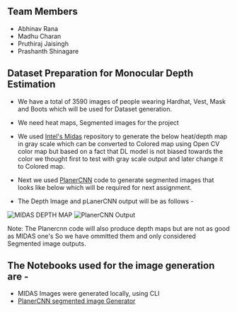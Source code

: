 ## Team Members
* Abhinav Rana
* Madhu Charan
* Pruthiraj Jaisingh
* Prashanth Shinagare


## Dataset Preparation for Monocular Depth Estimation

* We have a total of 3590 images of people wearing Hardhat, Vest, Mask and Boots which will be used for Dataset generation.
* We need heat maps, Segmented images for the project
* We used [Intel's Midas](https://github.com/intel-isl/MiDaS) repository to generate the below heat/depth map in gray scale which can be converted to Colored map using Open CV color map but based on a fact that DL model is not biased towards the color we thought first to test with gray scale output and later change it to Colored map.

* Next we used [PlanerCNN](https://github.com/NVlabs/planercnn) code to generate segmented images that looks like below which will be required for next assignment.
* The Depth Image and pLanerCNN output will be as follows -
<img src="https://github.com/pruthiraj/EVA5_TEAM/blob/master/session14/Midas/114.png?raw=true" alt="MIDAS DEPTH MAP">

<img src ="https://github.com/pruthiraj/EVA5_TEAM/blob/master/session14/planercnn/1007_segmentation_0_final.png?raw=true" alt="PlanerCNN Output">

Note: The Planercnn code will also produce depth maps but are not as good as MIDAS one's So we have ommitted them and only considered Segmented image outputs.

## The Notebooks used for the image generation are -

* MIDAS Images were generated locally, using CLI
* [PlanerCNN segmented image Generator](https://colab.research.google.com/drive/11RHX60u2fNkbNQ14T1XWV3xNHmtp3cNA#scrollTo=yGqJiLw1dwVw)
